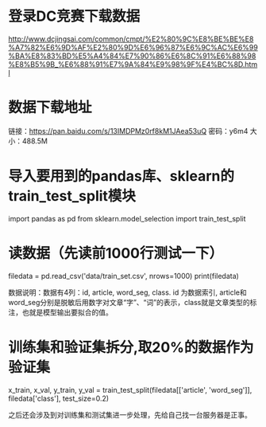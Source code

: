 # 登录DC竞赛下载数据
http://www.dcjingsai.com/common/cmpt/%E2%80%9C%E8%BE%BE%E8%A7%82%E6%9D%AF%E2%80%9D%E6%96%87%E6%9C%AC%E6%99%BA%E8%83%BD%E5%A4%84%E7%90%86%E6%8C%91%E6%88%98%E8%B5%9B_%E6%88%91%E7%9A%84%E9%98%9F%E4%BC%8D.html

# 数据下载地址
链接：https://pan.baidu.com/s/13IMDPMz0rf8kM1JAea53uQ 
密码：y6m4
大小：488.5M

# 导入要用到的pandas库、sklearn的train_test_split模块
import pandas as pd
from sklearn.model_selection import train_test_split

# 读数据（先读前1000行测试一下）
filedata = pd.read_csv('data/train_set.csv', nrows=1000)
print(filedata)

数据说明：数据有4列：id, article, word_seg, class. id 为数据索引, article和word_seg分别是脱敏后用数字对文章“字”、“词”的表示，class就是文章类型的标注，也就是模型输出要拟合的值。

# 训练集和验证集拆分,取20%的数据作为验证集
x_train, x_val, y_train, y_val = train_test_split(filedata[['article', 'word_seg']], filedata['class'], test_size=0.2)

之后还会涉及到对训练集和测试集进一步处理，先给自己找一台服务器是正事。

